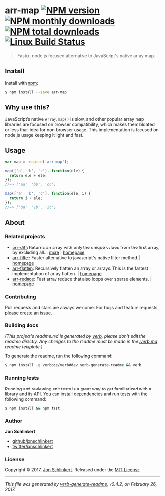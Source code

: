 # arr-map [![NPM version](https://img.shields.io/npm/v/arr-map.svg?style=flat)](https://www.npmjs.com/package/arr-map) [![NPM monthly downloads](https://img.shields.io/npm/dm/arr-map.svg?style=flat)](https://npmjs.org/package/arr-map)  [![NPM total downloads](https://img.shields.io/npm/dt/arr-map.svg?style=flat)](https://npmjs.org/package/arr-map) [![Linux Build Status](https://img.shields.io/travis/jonschlinkert/arr-map.svg?style=flat&label=Travis)](https://travis-ci.org/jonschlinkert/arr-map)

> Faster, node.js focused alternative to JavaScript's native array map.

## Install

Install with [npm](https://www.npmjs.com/):

```sh
$ npm install --save arr-map
```

## Why use this?

JavaScript's native `Array.map()` is slow, and other popular array map libraries are focused on browser compatibility, which makes them bloated or less than idea for non-browser usage. This implementation is focused on node.js usage keeping it light and fast.

## Usage

```js
var map = require('arr-map');

map(['a', 'b', 'c'], function(ele) {
  return ele + ele;
});
//=> ['aa', 'bb', 'cc']

map(['a', 'b', 'c'], function(ele, i) {
  return i + ele;
});
//=> ['0a', '1b', '2c']
```

## About

### Related projects

* [arr-diff](https://www.npmjs.com/package/arr-diff): Returns an array with only the unique values from the first array, by excluding all… [more](https://github.com/jonschlinkert/arr-diff) | [homepage](https://github.com/jonschlinkert/arr-diff "Returns an array with only the unique values from the first array, by excluding all values from additional arrays using strict equality for comparisons.")
* [arr-filter](https://www.npmjs.com/package/arr-filter): Faster alternative to javascript's native filter method. | [homepage](https://github.com/jonschlinkert/arr-filter "Faster alternative to javascript's native filter method.")
* [arr-flatten](https://www.npmjs.com/package/arr-flatten): Recursively flatten an array or arrays. This is the fastest implementation of array flatten. | [homepage](https://github.com/jonschlinkert/arr-flatten "Recursively flatten an array or arrays. This is the fastest implementation of array flatten.")
* [arr-reduce](https://www.npmjs.com/package/arr-reduce): Fast array reduce that also loops over sparse elements. | [homepage](https://github.com/jonschlinkert/arr-reduce "Fast array reduce that also loops over sparse elements.")

### Contributing

Pull requests and stars are always welcome. For bugs and feature requests, [please create an issue](../../issues/new).

### Building docs

_(This project's readme.md is generated by [verb](https://github.com/verbose/verb-generate-readme), please don't edit the readme directly. Any changes to the readme must be made in the [.verb.md](.verb.md) readme template.)_

To generate the readme, run the following command:

```sh
$ npm install -g verbose/verb#dev verb-generate-readme && verb
```

### Running tests

Running and reviewing unit tests is a great way to get familiarized with a library and its API. You can install dependencies and run tests with the following command:

```sh
$ npm install && npm test
```

### Author

**Jon Schlinkert**

* [github/jonschlinkert](https://github.com/jonschlinkert)
* [twitter/jonschlinkert](https://twitter.com/jonschlinkert)

### License

Copyright © 2017, [Jon Schlinkert](https://github.com/jonschlinkert).
Released under the [MIT License](LICENSE).

***

_This file was generated by [verb-generate-readme](https://github.com/verbose/verb-generate-readme), v0.4.2, on February 26, 2017._